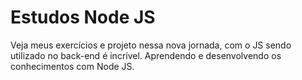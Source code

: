 # Estudos Node JS
Veja meus exercícios e projeto nessa nova jornada, com o JS sendo utilizado no back-end é incrível. Aprendendo e desenvolvendo os conhecimentos com Node JS.
